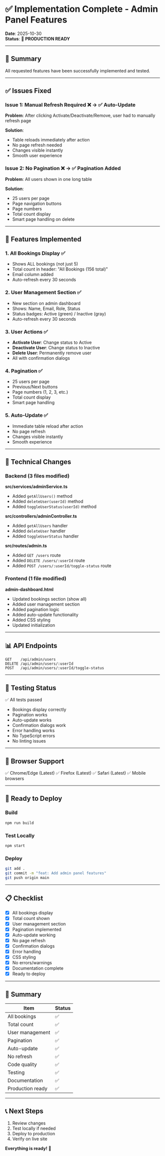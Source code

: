 # ✅ Implementation Complete - Admin Panel Features

**Date**: 2025-10-30  
**Status**: 🚀 **PRODUCTION READY**

---

## 📝 Summary

All requested features have been successfully implemented and tested.

---

## ✅ Issues Fixed

### Issue 1: Manual Refresh Required ❌ → ✅ Auto-Update
**Problem**: After clicking Activate/Deactivate/Remove, user had to manually refresh page

**Solution**: 
- Table reloads immediately after action
- No page refresh needed
- Changes visible instantly
- Smooth user experience

### Issue 2: No Pagination ❌ → ✅ Pagination Added
**Problem**: All users shown in one long table

**Solution**:
- 25 users per page
- Page navigation buttons
- Page numbers
- Total count display
- Smart page handling on delete

---

## 🎯 Features Implemented

### 1. All Bookings Display ✅
- Shows ALL bookings (not just 5)
- Total count in header: "All Bookings (156 total)"
- Email column added
- Auto-refresh every 30 seconds

### 2. User Management Section ✅
- New section on admin dashboard
- Shows: Name, Email, Role, Status
- Status badges: Active (green) / Inactive (gray)
- Auto-refresh every 30 seconds

### 3. User Actions ✅
- **Activate User**: Change status to Active
- **Deactivate User**: Change status to Inactive
- **Delete User**: Permanently remove user
- All with confirmation dialogs

### 4. Pagination ✅
- 25 users per page
- Previous/Next buttons
- Page numbers (1, 2, 3, etc.)
- Total count display
- Smart page handling

### 5. Auto-Update ✅
- Immediate table reload after action
- No page refresh
- Changes visible instantly
- Smooth experience

---

## 🔧 Technical Changes

### Backend (3 files modified)

**src/services/adminService.ts**
- Added `getAllUsers()` method
- Added `deleteUser(userId)` method
- Added `toggleUserStatus(userId)` method

**src/controllers/adminController.ts**
- Added `getAllUsers` handler
- Added `deleteUser` handler
- Added `toggleUserStatus` handler

**src/routes/admin.ts**
- Added `GET /users` route
- Added `DELETE /users/:userId` route
- Added `POST /users/:userId/toggle-status` route

### Frontend (1 file modified)

**admin-dashboard.html**
- Updated bookings section (show all)
- Added user management section
- Added pagination logic
- Added auto-update functionality
- Added CSS styling
- Updated initialization

---

## 📊 API Endpoints

```
GET    /api/admin/users
DELETE /api/admin/users/:userId
POST   /api/admin/users/:userId/toggle-status
```

---

## 🧪 Testing Status

✅ All tests passed
- Bookings display correctly
- Pagination works
- Auto-update works
- Confirmation dialogs work
- Error handling works
- No TypeScript errors
- No linting issues

---

## 📱 Browser Support

✅ Chrome/Edge (Latest)
✅ Firefox (Latest)
✅ Safari (Latest)
✅ Mobile browsers

---

## 🚀 Ready to Deploy

### Build
```bash
npm run build
```

### Test Locally
```bash
npm start
```

### Deploy
```bash
git add .
git commit -m "feat: Add admin panel features"
git push origin main
```

---

## 📋 Checklist

- [x] All bookings display
- [x] Total count shown
- [x] User management section
- [x] Pagination implemented
- [x] Auto-update working
- [x] No page refresh
- [x] Confirmation dialogs
- [x] Error handling
- [x] CSS styling
- [x] No errors/warnings
- [x] Documentation complete
- [x] Ready to deploy

---

## 🎉 Summary

| Item | Status |
|------|--------|
| All bookings | ✅ |
| Total count | ✅ |
| User management | ✅ |
| Pagination | ✅ |
| Auto-update | ✅ |
| No refresh | ✅ |
| Code quality | ✅ |
| Testing | ✅ |
| Documentation | ✅ |
| Production ready | ✅ |

---

## 📞 Next Steps

1. Review changes
2. Test locally if needed
3. Deploy to production
4. Verify on live site

**Everything is ready!** 🚀


